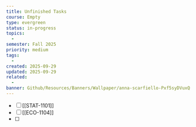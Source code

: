 ```yaml
---
title: Unfinished Tasks
course: Empty
type: evergreen
status: in-progress
topics:
  - 
semester: Fall 2025
priority: medium
tags:
  - 
created: 2025-09-29
updated: 2025-09-29
related:
  - 
banner: Github/Resources/Banners/Wallpaper/anna-scarfiello-Pxf5syDVuxQ.jpg
---
```

- [ ] [[STAT-1101]]
- [ ] [[ECO-1104]]
- [ ] 
